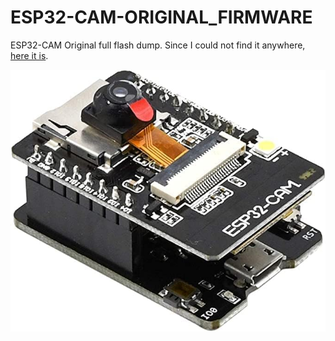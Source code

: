 # ESP32-CAM-ORIGINAL_FIRMWARE
ESP32-CAM Original full flash dump. Since I could not find it anywhere, [here it is](https://raw.githubusercontent.com/0wwafa/ESP32-CAM-ORIGINAL_FIRMWARE/refs/heads/main/esp32_devkit_cam_dump.bin).

  
![ESP32-CAM](https://raw.githubusercontent.com/0wwafa/ESP32-CAM-ORIGINAL_FIRMWARE/refs/heads/main/esp32_cam1.jpg)
